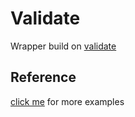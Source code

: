 # Validate

Wrapper build on [validate](https://github.com/go-playground/validator)

## Reference 

[click me](https://github.com/bluesuncorp/wash) for more examples